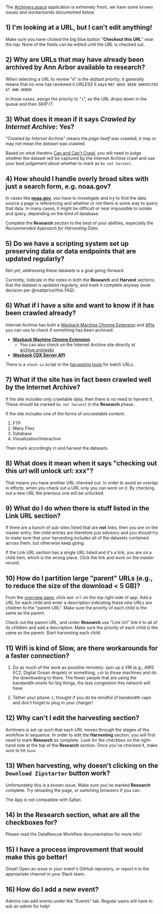 The [Archivers.space](https://www.archivers.space/) application is extremely fresh, we have some known issues and workarounds documented below.

## 1) I'm looking at a URL, but I can't edit anything!

Make sure you have clicked the big blue button "**Checkout this URL**" near the top. None of the fields can be edited until the URL is checked out.

## 2) Why are URLs that may have already been archived by Ann Arbor available to research?

When selecting a URL to review "`0`" is the *default* priority; it generally means that no-one has reviewed it *UNLESS* it says `MAY HAVE BEEN HARVESTED AT ANN ARBOR`.

In those cases, assign the priority to "`1`", so the URL drops down in the queue and then *SKIP IT*.

## 3) What does it mean if it says _Crawled by Internet Archive_: Yes?

"_Crawled by Internet Archive_" means the *page itself* was crawled; it may or may not mean the *dataset* was crawled.

Based on what Heretrix [Can and Can't Crawl](https://edgi-govdata-archiving.github.io/guides/internet-archive-crawler/), you will need to judge whether the dataset will be captured by the Internet Archive crawl and use your best judgement about whether to mark as `Do not harvest`.

## 4) How should I handle overly broad sites with just a search form, e.g. noaa.gov?

In cases like [**noaa.gov**](http://www.noaa.gov/), you have to investigate  and try to find the data source a page is referencing and whether or not there is some way to query that data.
In many cases, it might be difficult or near impossible to isolate and query, depending on the kind of database.

Complete the **Research** section to the best of your abilities, especially the _Recommended Approach for Harvesting Data_.

## 5) Do we have a scripting system set up preserving data or data endpoints that are updated regularly?

Not yet; addressing these datasets is a goal going-forward.

Currently, indicate in the notes in both the **Research** and **Harvest** sections that the dataset is updated regularly, and mark it complete anyway (note decision per @mattprice/this FAQ).

## 6) What if I have a site and want to know if it has been crawled already?

Internet Archive has both a [Wayback Machine Chrome Extension](https://chrome.google.com/webstore/detail/wayback-machine/fpnmgdkabkmnadcjpehmlllkndpkmiak) and [APIs](https://archive.org/help/wayback_api.php) you can use to check if something has been archived:

- [**Wayback Machine Chrome Extension**](https://chrome.google.com/webstore/detail/wayback-machine/fpnmgdkabkmnadcjpehmlllkndpkmiak)
  - You can also check on the Internet Archive site directly at [archive.org/web/](https://archive.org/web/)
- [**Wayback CDX Server API**](https://github.com/internetarchive/wayback/tree/master/wayback-cdx-server)

There is a `check-ia` script in the [harvesting tools](https://github.com/edgi-govdata-archiving/harvesting-tools/tree/master/url-check) for batch URLs.

## 7) What if the site has in fact been crawled well by the Internet Archive?

If the site includes only crawlable data, then there is no need to harvest it. These should be marked `Do not harvest` in the **Research** phase.

If the site includes one of the forms of uncrawlable content:  
1) FTP  
2) Many Files  
3) Database  
4) Visualization/Interactive  

Then mark accordingly in and harvest the datasets.

## 8) What does it mean when it says "checking out this url will unlock url: xxx"?

That means you have another URL checked out. In order to avoid an overlap in efforts, when you check out a URL only you can work on it. By checking out a new URL the previous one will be unlocked.

## 9) What do I do when there is stuff listed in the Link URL section?

If there are a bunch of sub-sites listed that are **not** links, then you are on the master entry; the child entries are therefore just advisory and you should try to make sure that your harvesting includes all of the datasets contained across them, but otherwise keep going.

If the Link URL section has a single URL listed and it's a link, you are on a child item, which is the wrong place. Click the link and work on the master record.

## 10) How do I partition large "parent" URLs (e.g., to reduce the size of the download < 5 GB)?

From the [overview pane](https://www.archivers.space/urls?phase=research), click `Add Url` on the top right side of app. Add a URL for each child and enter a description indicating these new URLs are children to the "parent URL". Make sure the priority of each child is the same as the parent.

Check out the parent URL, and under **Research** use "Link Url" link it to all of its children and add a description. Make sure the priority of each child is the same as the parent. Start harvesting each child.

## 11) Wifi is kind of Slow, are there workarounds for a faster connection?

1. Do as much of the work as possible remotely: spin up a VM (e.g., AWS EC2, Digital Ocean droplet) or something, `ssh` to those machines and do the downloading to there. The fewer people that are using the bandwidth onsite for big things, the less congestion this network will have.

2. Tether your phone :), thought if you do be mindful of bandwidth caps and don't forget to plug in your charger!

## 12) Why can't I edit the harvesting section?

Archivers is set up such that each URL moves through the stages of the workflow in sequence. In order to edit the **Harvesting** section, you will first need to mark **Research** as complete. Look for the checkbox on the right-hand side at the top of the **Research** section. Once you've checked it, make sure to hit `Save`.

## 13) When harvesting, why doesn't clicking on the `Download Zipstarter` button work?

Unfortunately this is a known issue. Make sure you've marked **Research** complete. Try reloading the page, or switching browsers if you can.

The App is not compatible with Safari.

## 14) In the **Research** section, what are all the checkboxes for?

Please read the DataRescue Workflow documentation for more info!

## 15) I have a process improvement that would make this go better!

Great! Open an issue in your event's GitHub reposiory, or report it in the appropriate channel in your Slack team.

## 16) How do I add a new event?

Admins can add events under the "Events" tab. Regular users will have to ask an admin for help!
